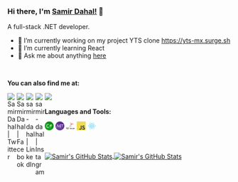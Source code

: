 ### Hi there, I'm [Samir Dahal!](https://samirdahal.info.np) 👋

A full-stack .NET developer.

- 🔭 I’m currently working on my project YTS clone https://yts-mx.surge.sh
- 🌱 I’m currently learning React
- 💬 Ask me about anything [here](https://github.com/samir-dahal/samir-dahal/issues)

<br/>

**You can also find me at:**

[![](https://vistr.dev/badge?repo=elfocrash.elfocrash&corners=round&color=fa8072&leftcolor=87CEEB)](https://github.com/Elfocrash/vistr.dev)
<a href="https://twitter.com/rimasdahal">
<img align="left" alt="Samir Dahal | Twitter" width="21px" src="https://abs.twimg.com/favicons/twitter.ico" />
</a>
<a href="https://facebook.com/lahadrimas">
<img align="left" alt="Samir Dahal | Facebook" width="21px" src="https://static.xx.fbcdn.net/rsrc.php/yD/r/d4ZIVX-5C-b.ico" />
</a>
<a href="https://www.linkedin.com/in/samir-dahal/">
<img align="left" alt="samir-dahal | LinkedIn" width="21px" src="https://static-exp1.licdn.com/sc/h/al2o9zrvru7aqj8e1x2rzsrca" />
</a>
<a href="https://instagram.com/_samirdahal">
<img align="left" alt="samir-dahal | Instagram" width="21px" src="https://www.instagram.com/static/images/ico/favicon-192.png/68d99ba29cc8.png" />
</a>
<br/>

**Languages and Tools:**

<code><img height="20" src="https://raw.githubusercontent.com/github/explore/80688e429a7d4ef2fca1e82350fe8e3517d3494d/topics/csharp/csharp.png"></code>
<code><img height="20" src="https://raw.githubusercontent.com/github/explore/93d8a67084f94b2a444e510199a6e7622e5b09a3/topics/dotnet/dotnet.png"></code>
<code><img height="20" src="https://raw.githubusercontent.com/github/explore/96943574ba0c0340ba6ea1e6f768e9abe43e34e1/topics/sql-server/sql-server.png"></code>
<code><img height="20" src="https://raw.githubusercontent.com/github/explore/80688e429a7d4ef2fca1e82350fe8e3517d3494d/topics/javascript/javascript.png"></code>
<code><img height="20" src="https://raw.githubusercontent.com/github/explore/80688e429a7d4ef2fca1e82350fe8e3517d3494d/topics/react/react.png"></code>

<!-- <code><img height="20" src="https://raw.githubusercontent.com/github/explore/80688e429a7d4ef2fca1e82350fe8e3517d3494d/topics/typescript/typescript.png"></code> -->

<!-- <code><img height="20" src="https://raw.githubusercontent.com/github/explore/5c058a388828bb5fde0bcafd4bc867b5bb3f26f3/topics/graphql/graphql.png"></code> -->

<br/>

<p >

<a href="https://github.com/samir-dahal">
  <img align="center" src="https://github-readme-stats.vercel.app/api?username=samir-dahal&show_icons=true&include_all_commits=true&hide=contribs&count_private=true&line_height=32" alt="Samir's GitHub Stats" />
</a>

<a href="https://github.com/samir-dahal">
  <img align="center" src="https://github-readme-stats.vercel.app/api/top-langs/?username=samir-dahal&show_icons=true&langs_count=3&layout=default&hide_border=false" alt="Samir's GitHub Stats"/>
</a>

</p>
